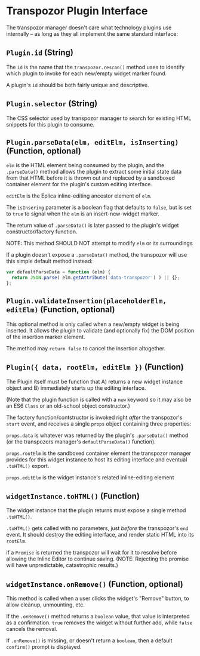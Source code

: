 # Transpozor Plugin Interface

The transpozor manager doesn't care what technology plugins use internally – as long as they all implement the same standard interface:



## `Plugin.id` (String)

The `id` is the name that the `transpozor.rescan()` method uses to identify which plugin to invoke for each new/empty widget marker found.

A plugin's `id` should be both fairly unique and descriptive.



## `Plugin.selector` (String)

The CSS selector used by transpozor manager to search for existing HTML snippets for this plugin to consume.



## `Plugin.parseData(elm, editElm, isInserting)` (Function, optional)

`elm` is the HTML element being consumed by the plugin, and the `.parseData()` method allows the plugin to extract some initial state data from that HTML before it is thrown out and replaced by a sandboxed container element for the plugin's custom editing interface.

`editElm` is the Eplica inline-editing ancestor element of `elm`.

The `isInsering` parameter is a boolean flag that defaults to `false`, but is set to `true` to signal when the `elm` is an insert-new-widget marker.

The return value of `.parseData()` is later passed to the plugin's widget constructor/factory function.

NOTE: This method SHOULD NOT attempt to modify `elm` or its surroundings

If a plugin doesn't expose a `.parseData()` method, the transpozor will use this simple default method instead:

```js
var defaultParseData = function (elm) {
  return JSON.parse( elm.getAttribute('data-transpozor') ) || {};
};
```



## `Plugin.validateInsertion(placeholderElm, editElm)` (Function, optional)

This optional method is only called when a new/empty widget is being inserted.
It allows the plugin to validate (and optionally fix) the DOM position of the insertion marker element.

The method may `return false` to cancel the insertion altogether.



## `Plugin({ data, rootElm, editElm })` (Function)

The Plugin itself must be function that A) returns a new widget instance object and B) immediately starts up the editing interface.

(Note that the plugin function is called with a `new` keyword so it may also be an ES6 `Class` or an old-school object constructor.)

The factory function/contstructor is invoked right *after* the transpozor's `start` event, and receives a single `props` object containing three properties:

`props.data` is whatever was returned by the plugin's `.parseData()` method (or the transpozors manager's `defaultParseData()` function).

`props.rootElm` is the sandboxed container element the transpozor manager provides for this widget instance to host its editing interface and eventual `.toHTML()` export.

`props.editElm` is the widget instance's related inline-editing element



## `widgetInstance.toHTML()` (Function)

The widget instance that the plugin returns must expose a single method `.toHTML()`.

`.toHTML()` gets called with no parameters, just *before* the transpozor's `end` event. It should destroy the editing interface, and render static HTML into its `rootElm`.

if a `Promise` is returned the transpozor will wait for it to resolve before allowing the Inline Editor to continue saving.  (NOTE: Rejecting the promise will have unpredictable, catastrophic results.)



## `widgetInstance.onRemove()` (Function, optional)

This method is called when a user clicks the widget's "Remove" button, to allow cleanup, unmounting, etc.

If the `.onRemove()` method returns a `boolean` value, that value is interpreted as a confirmation.  `true` removes the widget without further ado, while `false` cancels the removal.

If `.onRemove()` is missing, or doesn't return a `boolean`, then a default `confirm()` prompt is displayed.
